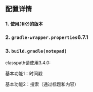 ## 配置详情

### 1. `使用JDK9的版本`

### 2. `gradle-wrapper.properties`6.7.1

### 3.  `build.gradle(notepad)`
classpath请使用3.4.0:

基本功能1：时间戳


基本功能2：搜索（通过标题和内容）
